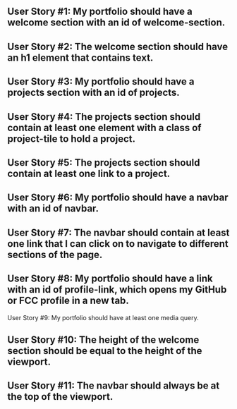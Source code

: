 User Story #1: My portfolio should have a welcome section with an id of welcome-section.
---------------------------------------------------------------------------------------------
User Story #2: The welcome section should have an h1 element that contains text.
--------------------------------------------------------------------------------------------
User Story #3: My portfolio should have a projects section with an id of projects.
------------------------------------------------------------------------------------
User Story #4: The projects section should contain at least one element with a class of project-tile to hold a project.
---------------------------------------------------------------------------------
User Story #5: The projects section should contain at least one link to a project.
--------------------------------------------------------------------------------------
User Story #6: My portfolio should have a navbar with an id of navbar.
------------------------------------------------------------------------------
User Story #7: The navbar should contain at least one link that I can click on to navigate to different sections of the page.
---------------------------------------------------------------------------
User Story #8: My portfolio should have a link with an id of profile-link, which opens my GitHub or FCC profile in a new tab.
----------------------------------------------------------------------------
User Story #9: My portfolio should have at least one media query.

User Story #10: The height of the welcome section should be equal to the height of the viewport.
---------------------------------------------------------------------------------------------
User Story #11: The navbar should always be at the top of the viewport.
--------------------------------------------------------------------------------------------------